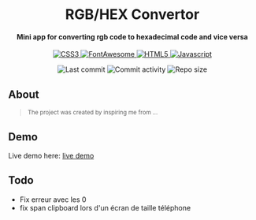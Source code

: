 <p align="center">
  <h1 align="center">RGB/HEX Convertor</h1>
  <h4 align="center">Mini app for converting rgb code to hexadecimal code and vice versa</h4>
</p>

<p align="center">
  <a href="https://developer.mozilla.org/en-US/docs/Web/CSS">
    <img alt="CSS3" src="https://img.shields.io/badge/-CSS3-0068BA?style=flat&logo=css3&logoColor=white" />
  </a>

  <a href="https://fontawesome.com/">
    <img alt="FontAwesome" src="https://img.shields.io/badge/-Font_Awesome-2186DF?style=flat&logo=fontawesome&logoColor=white" />
  </a>

  <a href="https://developer.mozilla.org/en-US/docs/Glossary/HTML5">
    <img alt="HTML5" src="https://img.shields.io/badge/-HTML5-DD4D25?style=flat&logo=html5&logoColor=white" />
  </a>
  
  <a href="https://developer.mozilla.org/en-US/docs/Web/JavaScript">
    <img alt="Javascript" src="https://img.shields.io/badge/-Javascript-EFD81D?style=flat&logo=javascript&logoColor=white" /> 
  </a> 
</p>

<p align="center">
  <img alt="Last commit" src="https://img.shields.io/github/last-commit/leag76/rgb-hex-convertor?color=%23B5CDA3&logo=github&logoColor=white" />
  <img alt="Commit activity" src="https://img.shields.io/github/commit-activity/y/leag76/rgb-hex-convertor?color=%23A76844&logo=github&logoColor=white" />
  <img alt="Repo size" src="https://img.shields.io/github/repo-size/leag76/rgb-hex-convertor?color=%23C1AC95&logo=github&logoColor=white" />
</p>

## About

> <sub>The project was created by inspiring me from ...</sub>

## Demo

Live demo here: [live demo](https://leag76.github.io/rgb-hex-convertor/ "Go to the live demo")

## Todo

- Fix erreur avec les 0
- fix span clipboard lors d'un écran de taille téléphone

